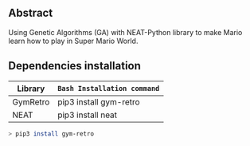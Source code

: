 ## Abstract
Using Genetic Algorithms (GA) with  NEAT-Python library to make Mario learn how to play in Super Mario World.

## Dependencies installation
 | Library | ```Bash Installation command``` |
 | -- | -- |
 |GymRetro | pip3 install gym-retro |
 |NEAT     | pip3 install neat |
```Bash
> pip3 install gym-retro 
```

